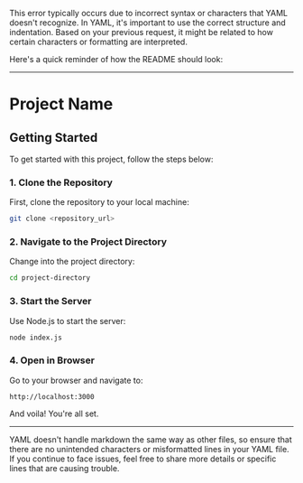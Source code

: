 This error typically occurs due to incorrect syntax or characters that YAML doesn't recognize. In YAML, it's important to use the correct structure and indentation. Based on your previous request, it might be related to how certain characters or formatting are interpreted.

Here's a quick reminder of how the README should look:

---

# Project Name

## Getting Started

To get started with this project, follow the steps below:

### 1. Clone the Repository

First, clone the repository to your local machine:

```bash
git clone <repository_url>
```

### 2. Navigate to the Project Directory

Change into the project directory:

```bash
cd project-directory
```

### 3. Start the Server

Use Node.js to start the server:

```bash
node index.js
```

### 4. Open in Browser

Go to your browser and navigate to:

```
http://localhost:3000
```

And voila! You're all set.

---

YAML doesn't handle markdown the same way as other files, so ensure that there are no unintended characters or misformatted lines in your YAML file. If you continue to face issues, feel free to share more details or specific lines that are causing trouble.
